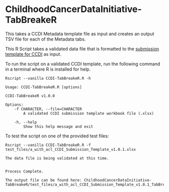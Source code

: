 # ChildhoodCancerDataInitiative-TabBreakeR
This takes a CCDI Metadata template file as input and creates an output TSV file for each of the Metadata tabs.

This R Script takes a validated data file that is formatted to the [submission template for CCDI](https://github.com/CBIIT/ccdi-model/tree/main/metadata-manifest) as input.

To run the script on a validated CCDI template, run the following command in a terminal where R is installed for help.

```
Rscript --vanilla CCDI-TabBreakeR.R -h
```

```
Usage: CCDI-TabBreakeR.R [options]

CCDI-TabBreakeR v1.0.0

Options:
	-f CHARACTER, --file=CHARACTER
		A validated CCDI submission template workbook file (.xlsx)

	-h, --help
		Show this help message and exit
```

To test the script on one of the provided test files:

```
Rscript --vanilla CCDI-TabBreakeR.R -f test_files/a_with_acl_CCDI_Submission_Template_v1.0.1.xlsx 
```

```
The data file is being validated at this time.


Process Complete.

The output file can be found here: ChildhoodCancerDataInitiative-TabBreakeR/test_files/a_with_acl_CCDI_Submission_Template_v1.0.1_TabBreak20221212
```
